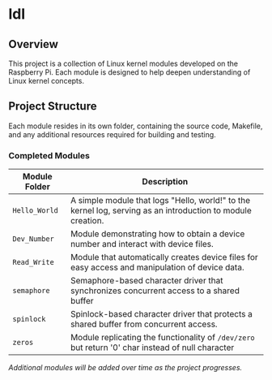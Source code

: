 # ldl

## Overview
This project is a collection of Linux kernel modules developed on the Raspberry Pi. Each module is designed to help deepen understanding of Linux kernel concepts.

## Project Structure
Each module resides in its own folder, containing the source code, Makefile, and any additional resources required for building and testing.

### Completed Modules
| Module Folder                 | Description                                                                                     |
|-------------------------------|-------------------------------------------------------------------------------------------------|
| `Hello_World`                 | A simple module that logs "Hello, world!" to the kernel log, serving as an introduction to module creation. |
| `Dev_Number`                  | Module demonstrating how to obtain a device number and interact with device files.              |
| `Read_Write`                  | Module that automatically creates device files for easy access and manipulation of device data. |
| `semaphore`                   | Semaphore-based character driver that synchronizes concurrent access to a shared buffer         |
| `spinlock`                    | Spinlock-based character driver that protects a shared buffer from concurrent access.           |
| `zeros`                       | Module replicating the functionality of `/dev/zero` but return '0' char instead of null character |

*Additional modules will be added over time as the project progresses.*
